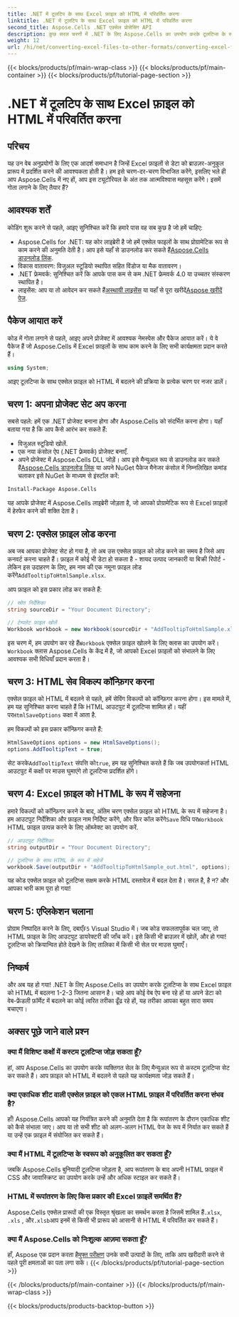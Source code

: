 ```yaml
---
title: .NET में टूलटिप के साथ Excel फ़ाइल को HTML में परिवर्तित करना
linktitle: .NET में टूलटिप के साथ Excel फ़ाइल को HTML में परिवर्तित करना
second_title: Aspose.Cells .NET एक्सेल प्रोसेसिंग API
description: कुछ सरल चरणों में .NET के लिए Aspose.Cells का उपयोग करके टूलटिप्स के साथ Excel को HTML में बदलें। इंटरैक्टिव Excel डेटा के साथ अपने वेब ऐप्स को सहजता से बेहतर बनाएँ।
weight: 12
url: /hi/net/converting-excel-files-to-other-formats/converting-excel-file-to-html-with-tooltip/
---
```


{{< blocks/products/pf/main-wrap-class >}}
{{< blocks/products/pf/main-container >}}
{{< blocks/products/pf/tutorial-page-section >}}

# .NET में टूलटिप के साथ Excel फ़ाइल को HTML में परिवर्तित करना

## परिचय

यह उन वेब अनुप्रयोगों के लिए एक आदर्श समाधान है जिन्हें Excel फ़ाइलों से डेटा को ब्राउज़र-अनुकूल प्रारूप में प्रदर्शित करने की आवश्यकता होती है। हम इसे चरण-दर-चरण विभाजित करेंगे, इसलिए भले ही आप Aspose.Cells में नए हों, आप इस ट्यूटोरियल के अंत तक आत्मविश्वास महसूस करेंगे। इसमें गोता लगाने के लिए तैयार हैं?

## आवश्यक शर्तें

कोडिंग शुरू करने से पहले, आइए सुनिश्चित करें कि हमारे पास वह सब कुछ है जो हमें चाहिए:

-  Aspose.Cells for .NET: यह कोर लाइब्रेरी है जो हमें एक्सेल फाइलों के साथ प्रोग्रामेटिक रूप से काम करने की अनुमति देती है। आप इसे यहाँ से डाउनलोड कर सकते हैं[Aspose.Cells डाउनलोड लिंक](https://releases.aspose.com/cells/net/).
- विकास वातावरण: विजुअल स्टूडियो स्थापित सहित विंडोज या मैक वातावरण।
- .NET फ्रेमवर्क: सुनिश्चित करें कि आपके पास कम से कम .NET फ्रेमवर्क 4.0 या उच्चतर संस्करण स्थापित है।
-  लाइसेंस: आप या तो आवेदन कर सकते हैं[अस्थायी लाइसेंस](https://purchase.aspose.com/temporary-license/) या यहाँ से पूरा खरीदें[Aspose खरीदें पेज](https://purchase.aspose.com/buy).

## पैकेज आयात करें

कोड में गोता लगाने से पहले, आइए अपने प्रोजेक्ट में आवश्यक नेमस्पेस और पैकेज आयात करें। ये वे पैकेज हैं जो Aspose.Cells में Excel फ़ाइलों के साथ काम करने के लिए सभी कार्यक्षमता प्रदान करते हैं।

```csharp
using System;
```

आइए टूलटिप्स के साथ एक्सेल फ़ाइल को HTML में बदलने की प्रक्रिया के प्रत्येक चरण पर नजर डालें।

## चरण 1: अपना प्रोजेक्ट सेट अप करना

सबसे पहले: हमें एक .NET प्रोजेक्ट बनाना होगा और Aspose.Cells को संदर्भित करना होगा। यहाँ बताया गया है कि आप कैसे आरंभ कर सकते हैं:

- विजुअल स्टूडियो खोलें.
- एक नया कंसोल ऐप (.NET फ़्रेमवर्क) प्रोजेक्ट बनाएँ.
-  अपने प्रोजेक्ट में Aspose.Cells DLL जोड़ें। आप इसे मैन्युअल रूप से डाउनलोड कर सकते हैं[Aspose.Cells डाउनलोड लिंक](https://releases.aspose.com/cells/net/) या अपने NuGet पैकेज मैनेजर कंसोल में निम्नलिखित कमांड चलाकर इसे NuGet के माध्यम से इंस्टॉल करें:

```bash
Install-Package Aspose.Cells
```

यह आपके प्रोजेक्ट में Aspose.Cells लाइब्रेरी जोड़ता है, जो आपको प्रोग्रामेटिक रूप से Excel फ़ाइलों में हेरफेर करने की शक्ति देता है।

## चरण 2: एक्सेल फ़ाइल लोड करना

अब जब आपका प्रोजेक्ट सेट हो गया है, तो अब उस एक्सेल फ़ाइल को लोड करने का समय है जिसे आप कनवर्ट करना चाहते हैं। फ़ाइल में कोई भी डेटा हो सकता है - शायद उत्पाद जानकारी या बिक्री रिपोर्ट - लेकिन इस उदाहरण के लिए, हम नाम की एक नमूना फ़ाइल लोड करेंगे`AddTooltipToHtmlSample.xlsx`.

आप फ़ाइल को इस प्रकार लोड कर सकते हैं:

```csharp
// स्रोत निर्देशिका
string sourceDir = "Your Document Directory";

// टेम्पलेट फ़ाइल खोलें
Workbook workbook = new Workbook(sourceDir + "AddTooltipToHtmlSample.xlsx");
```

 इस चरण में, हम उपयोग कर रहे हैं`Workbook` एक्सेल फ़ाइल खोलने के लिए क्लास का उपयोग करें।`Workbook` क्लास Aspose.Cells के केंद्र में है, जो आपको Excel फ़ाइलों को संभालने के लिए आवश्यक सभी विधियाँ प्रदान करता है।

## चरण 3: HTML सेव विकल्प कॉन्फ़िगर करना

 एक्सेल फ़ाइल को HTML में बदलने से पहले, हमें सेविंग विकल्पों को कॉन्फ़िगर करना होगा। इस मामले में, हम यह सुनिश्चित करना चाहते हैं कि HTML आउटपुट में टूलटिप्स शामिल हों। यहीं पर`HtmlSaveOptions` कक्षा में आता है.

हम विकल्पों को इस प्रकार कॉन्फ़िगर करते हैं:

```csharp
HtmlSaveOptions options = new HtmlSaveOptions();
options.AddTooltipText = true;
```

 सेट करके`AddTooltipText` संपत्ति को`true`, हम यह सुनिश्चित करते हैं कि जब उपयोगकर्ता HTML आउटपुट में कक्षों पर माउस घुमाएंगे तो टूलटिप्स प्रदर्शित होंगे।

## चरण 4: Excel फ़ाइल को HTML के रूप में सहेजना

हमारे विकल्पों को कॉन्फ़िगर करने के बाद, अंतिम चरण एक्सेल फ़ाइल को HTML के रूप में सहेजना है। हम आउटपुट निर्देशिका और फ़ाइल नाम निर्दिष्ट करेंगे, और फिर कॉल करेंगे`Save` विधि पर`Workbook` HTML फ़ाइल उत्पन्न करने के लिए ऑब्जेक्ट का उपयोग करें.

```csharp
// आउटपुट निर्देशिका
string outputDir = "Your Document Directory";

// टूलटिप्स के साथ HTML के रूप में सहेजें
workbook.Save(outputDir + "AddTooltipToHtmlSample_out.html", options);
```

यह कोड एक्सेल फ़ाइल को टूलटिप्स सक्षम करके HTML दस्तावेज़ में बदल देता है। सरल है, है न? और आपका भारी काम पूरा हो गया!

## चरण 5: एप्लिकेशन चलाना

 प्रोग्राम निष्पादित करने के लिए, दबाएँ`F5` Visual Studio में। जब कोड सफलतापूर्वक चल जाए, तो HTML फ़ाइल के लिए आउटपुट डायरेक्टरी की जाँच करें। इसे किसी भी ब्राउज़र में खोलें, और हो गया! टूलटिप्स को क्रियान्वित होते देखने के लिए तालिका में किसी भी सेल पर माउस घुमाएँ।

## निष्कर्ष

और अब यह हो गया! .NET के लिए Aspose.Cells का उपयोग करके टूलटिप्स के साथ Excel फ़ाइल को HTML में बदलना 1-2-3 जितना आसान है। चाहे आप कोई वेब ऐप बना रहे हों या अपने डेटा को वेब-फ्रेंडली फ़ॉर्मेट में बदलने का कोई त्वरित तरीका ढूँढ रहे हों, यह तरीका आपका बहुत सारा समय बचाएगा। 

## अक्सर पूछे जाने वाले प्रश्न

### क्या मैं विशिष्ट कक्षों में कस्टम टूलटिप्स जोड़ सकता हूँ?
हां, आप Aspose.Cells का उपयोग करके व्यक्तिगत सेल के लिए मैन्युअल रूप से कस्टम टूलटिप्स सेट कर सकते हैं। आप फ़ाइल को HTML में बदलने से पहले यह कार्यक्षमता जोड़ सकते हैं।

### क्या एकाधिक शीट वाली एक्सेल फ़ाइल को एकल HTML फ़ाइल में परिवर्तित करना संभव है?
हाँ! Aspose.Cells आपको यह नियंत्रित करने की अनुमति देता है कि रूपांतरण के दौरान एकाधिक शीट को कैसे संभाला जाए। आप या तो सभी शीट को अलग-अलग HTML पेज के रूप में निर्यात कर सकते हैं या उन्हें एक फ़ाइल में संयोजित कर सकते हैं।


### क्या मैं HTML में टूलटिप्स के स्वरूप को अनुकूलित कर सकता हूँ?
जबकि Aspose.Cells बुनियादी टूलटिप्स जोड़ता है, आप रूपांतरण के बाद अपनी HTML फ़ाइल में CSS और जावास्क्रिप्ट का उपयोग करके उन्हें और अधिक स्टाइल कर सकते हैं।

### HTML में रूपांतरण के लिए किस प्रकार की Excel फ़ाइलें समर्थित हैं?
 Aspose.Cells एक्सेल प्रारूपों की एक विस्तृत श्रृंखला का समर्थन करता है जिसमें शामिल हैं`.xlsx`, `.xls` , और`.xlsb`आप इनमें से किसी भी प्रारूप को आसानी से HTML में परिवर्तित कर सकते हैं।

### क्या मैं Aspose.Cells को निःशुल्क आज़मा सकता हूँ?
 हाँ, Aspose एक प्रदान करता है[मुफ्त परीक्षण](https://releases.aspose.com/) उनके सभी उत्पादों के लिए, ताकि आप खरीदारी करने से पहले पूरी क्षमताओं का पता लगा सकें।
{{< /blocks/products/pf/tutorial-page-section >}}

{{< /blocks/products/pf/main-container >}}
{{< /blocks/products/pf/main-wrap-class >}}

{{< blocks/products/products-backtop-button >}}
